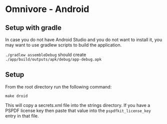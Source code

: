 # Omnivore - Android

## Setup with gradle

In case you do not have Android Studio and you do not want to install it, you may want to use gradlew scripts to build the application.

`./gradlew assembleDebug` should create `./app/build/outputs/apk/debug/app-debug.apk`


## Setup

From the root directory run the following command:

`make droid`

This will copy a secrets.xml file into the strings directory.
If you have a PSPDF license key then paste that value into the
`pspdfkit_license_key` entry in that file.
